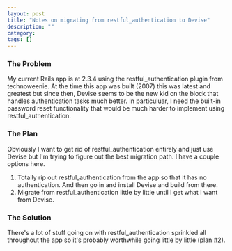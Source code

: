 ```yaml
---
layout: post
title: "Notes on migrating from restful_authentication to Devise"
description: ""
category: 
tags: []
---
```


### The Problem
My current Rails app is at 2.3.4 using the restful_authentication plugin from
technoweenie. At the time this app was built (2007) this was latest and greatest but
since then, Devise seems to be the new kid on the block that handles
authentication tasks much better. In particuluar, I need the built-in password reset
functionality that would be much harder to implement using
restful_authentication.

### The Plan
Obviously I want to get rid of restful_authentication entirely and just use
Devise but I'm trying to figure out the best migration path.
I have a couple options here.
1. Totally rip out restful_authentication from the app so that it has no
authentication. And then go in and install Devise and build from there.
2. Migrate from restful_authentication little by little until I get what I want
from Devise.

### The Solution
There's a lot of stuff going on with restful_authentication sprinkled all
throughout the app so it's probably worthwhile going little by little (plan #2).


